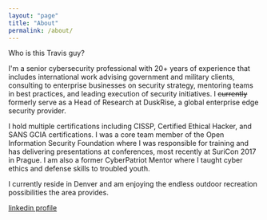 ```yaml
---
layout: "page"
title: "About"
permalink: /about/
---
```

Who is this Travis guy?

I'm a senior cybersecurity professional with 20+ years of experience that includes international work advising government and military clients, consulting to enterprise businesses on security strategy, mentoring teams in best practices, and leading execution of security initiatives. I ~~currently~~ formerly serve as a Head of Research at DuskRise, a global enterprise edge security provider.

I hold multiple certifications including CISSP, Certified Ethical Hacker, and SANS GCIA certifications. I was a core team member of the Open Information Security Foundation where I was responsible for training and has delivering presentations at conferences, most recently at SuriCon 2017 in Prague. I am also a former CyberPatriot Mentor where I taught cyber ethics and defense skills to troubled youth.

I currently reside in Denver and am enjoying the endless outdoor recreation possibilities the area provides.

[linkedin profile](https://www.linkedin.com/in/travisgreen/)
